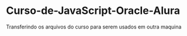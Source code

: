 # Curso-de-JavaScript-Oracle-Alura
Transferindo os arquivos do curso para serem usados em outra maquina
